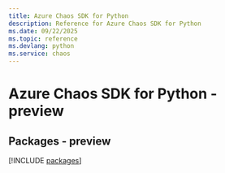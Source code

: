 ```yaml
---
title: Azure Chaos SDK for Python
description: Reference for Azure Chaos SDK for Python
ms.date: 09/22/2025
ms.topic: reference
ms.devlang: python
ms.service: chaos
---
```

# Azure Chaos SDK for Python - preview
## Packages - preview
[!INCLUDE [packages](chaos-index.md)]